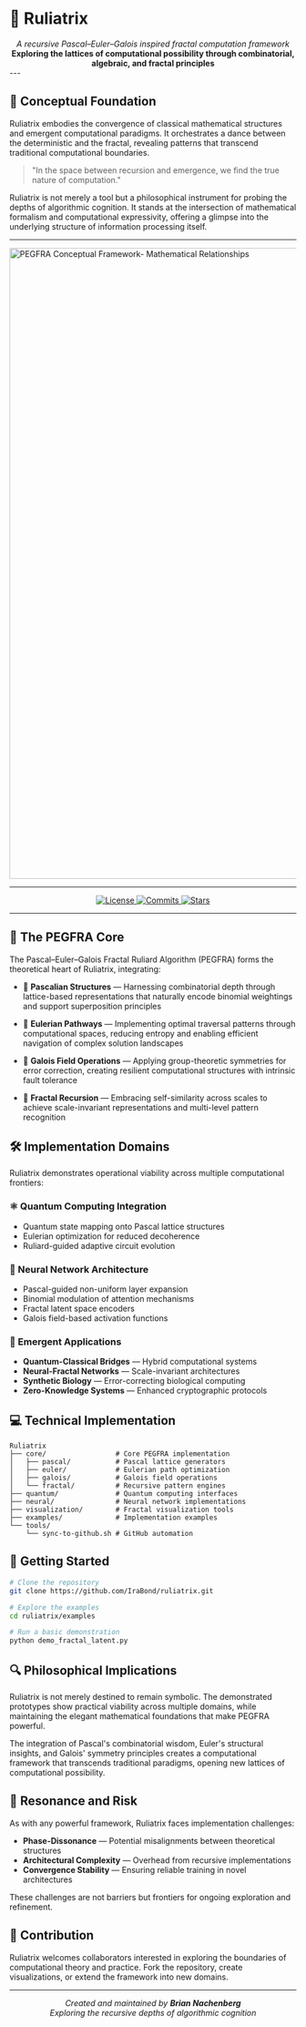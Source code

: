 # 🌌 Ruliatrix

<div align="center">
  <em>A recursive Pascal–Euler–Galois inspired fractal computation framework</em><br>
  <strong>Exploring the lattices of computational possibility through combinatorial, algebraic, and fractal principles</strong>
</div>
---

## 🧠 Conceptual Foundation

Ruliatrix embodies the convergence of classical mathematical structures and emergent computational paradigms. It orchestrates a dance between the deterministic and the fractal, revealing patterns that transcend traditional computational boundaries.

> "In the space between recursion and emergence, we find the true nature of computation."

Ruliatrix is not merely a tool but a philosophical instrument for probing the depths of algorithmic cognition. It stands at the intersection of mathematical formalism and computational expressivity, offering a glimpse into the underlying structure of information processing itself.

---

<img width="1108" alt="PEGFRA Conceptual Framework- Mathematical Relationships" src="https://github.com/user-attachments/assets/cd4a931c-2e02-4013-8c09-4cc7918a7c04" />

---

<p align="center">
  <a href="https://github.com/IraBond/ruliatrix">
    <img alt="License" src="https://img.shields.io/github/license/IraBond/ruliatrix" />
  </a>
  <a href="https://github.com/IraBond/ruliatrix/commits/main">
    <img alt="Commits" src="https://img.shields.io/github/commit-activity/m/IraBond/ruliatrix" />
  </a>
  <a href="https://github.com/IraBond/ruliatrix/stargazers">
    <img alt="Stars" src="https://img.shields.io/github/stars/IraBond/ruliatrix?style=social" />
  </a>
</p>

---


## 🔮 The PEGFRA Core

The Pascal–Euler–Galois Fractal Ruliard Algorithm (PEGFRA) forms the theoretical heart of Ruliatrix, integrating:

- 🔺 **Pascalian Structures** — Harnessing combinatorial depth through lattice-based representations that naturally encode binomial weightings and support superposition principles
  
- 🧮 **Eulerian Pathways** — Implementing optimal traversal patterns through computational spaces, reducing entropy and enabling efficient navigation of complex solution landscapes
  
- 🔄 **Galois Field Operations** — Applying group-theoretic symmetries for error correction, creating resilient computational structures with intrinsic fault tolerance
  
- 🔀 **Fractal Recursion** — Embracing self-similarity across scales to achieve scale-invariant representations and multi-level pattern recognition

## 🛠️ Implementation Domains

Ruliatrix demonstrates operational viability across multiple computational frontiers:

### ⚛️ Quantum Computing Integration
- Quantum state mapping onto Pascal lattice structures
- Eulerian optimization for reduced decoherence
- Ruliard-guided adaptive circuit evolution

### 🧠 Neural Network Architecture
- Pascal-guided non-uniform layer expansion
- Binomial modulation of attention mechanisms
- Fractal latent space encoders
- Galois field-based activation functions

### 🔬 Emergent Applications
- **Quantum-Classical Bridges** — Hybrid computational systems
- **Neural-Fractal Networks** — Scale-invariant architectures
- **Synthetic Biology** — Error-correcting biological computing
- **Zero-Knowledge Systems** — Enhanced cryptographic protocols

## 💻 Technical Implementation

```
Ruliatrix
├── core/                 # Core PEGFRA implementation
│   ├── pascal/           # Pascal lattice generators
│   ├── euler/            # Eulerian path optimization
│   ├── galois/           # Galois field operations
│   └── fractal/          # Recursive pattern engines
├── quantum/              # Quantum computing interfaces
├── neural/               # Neural network implementations
├── visualization/        # Fractal visualization tools
├── examples/             # Implementation examples
└── tools/
    └── sync-to-github.sh # GitHub automation
```

## 🚀 Getting Started

```bash
# Clone the repository
git clone https://github.com/IraBond/ruliatrix.git

# Explore the examples
cd ruliatrix/examples

# Run a basic demonstration
python demo_fractal_latent.py
```

## 🔍 Philosophical Implications

Ruliatrix is not merely destined to remain symbolic. The demonstrated prototypes show practical viability across multiple domains, while maintaining the elegant mathematical foundations that make PEGFRA powerful.

The integration of Pascal's combinatorial wisdom, Euler's structural insights, and Galois' symmetry principles creates a computational framework that transcends traditional paradigms, opening new lattices of computational possibility.

## 🔗 Resonance and Risk

As with any powerful framework, Ruliatrix faces implementation challenges:

- **Phase-Dissonance** — Potential misalignments between theoretical structures
- **Architectural Complexity** — Overhead from recursive implementations
- **Convergence Stability** — Ensuring reliable training in novel architectures

These challenges are not barriers but frontiers for ongoing exploration and refinement.

## 👥 Contribution

Ruliatrix welcomes collaborators interested in exploring the boundaries of computational theory and practice. Fork the repository, create visualizations, or extend the framework into new domains.

---

<div align="center">
  <em>Created and maintained by <strong>Brian Nachenberg</strong></em><br>
  <em>Exploring the recursive depths of algorithmic cognition</em>
</div>

